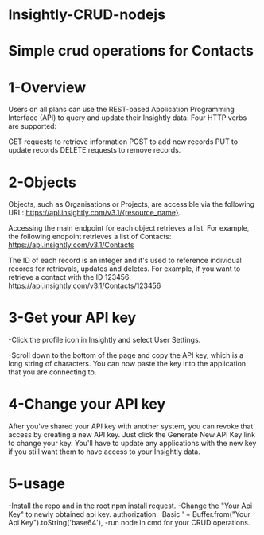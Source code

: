 # Insightly-CRUD-nodejs
# Simple crud operations for Contacts 

# 1-Overview
Users on all plans can use the REST-based Application Programming Interface (API) to query and update their Insightly data. Four HTTP verbs are supported:

GET requests to retrieve information
POST to add new records
PUT to update records
DELETE requests to remove records.

# 2-Objects
 Objects, such as Organisations or Projects, are accessible via the following 
URL: https://api.insightly.com/v3.1/{resource_name}. 

Accessing the main endpoint for each object retrieves a list. For example, 
the following endpoint retrieves a list of Contacts:
https://api.insightly.com/v3.1/Contacts

The ID of each record is an integer and it's used to reference individual records for retrievals, updates and deletes. 
For example, if you want to retrieve a contact with the ID 123456:
https://api.insightly.com/v3.1/Contacts/123456

# 3-Get your API key
-Click the profile icon in Insightly and select User Settings.

-Scroll down to the bottom of the page and copy the API key, which is a long string of characters.
You can now paste the key into the application that you are connecting to.

# 4-Change your API key
  After you've shared your API key with another system, you can revoke that access by creating a new API key. 
Just click the Generate New API Key link to change your key.
You'll have to update any applications with the new key if you still want them to have access to your Insightly data.

# 5-usage
-Install the repo and in the root npm install request. 
-Change the "Your Api Key" to newly obtained api key. 
authorization: 'Basic ' + Buffer.from("Your Api Key").toString('base64'), 
-run node <file> in cmd for your CRUD operations. 
